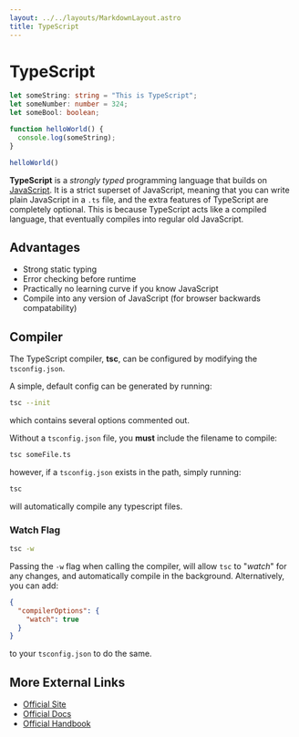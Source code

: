 ```yaml
---
layout: ../../layouts/MarkdownLayout.astro
title: TypeScript
---
```


# TypeScript
```typescript
let someString: string = "This is TypeScript";
let someNumber: number = 324;
let someBool: boolean;

function helloWorld() {
  console.log(someString);
}

helloWorld()
```
**TypeScript** is a *strongly typed* programming language that builds 
on [JavaScript](/on/javascript). It is a strict superset of JavaScript, 
meaning that you can write plain JavaScript in a `.ts` file, and the extra 
features of TypeScript are completely optional. This is because TypeScript acts 
like a compiled language, that eventually compiles into regular old JavaScript.

## Advantages
- Strong static typing
- Error checking before runtime
- Practically no learning curve if you know JavaScript
- Compile into any version of JavaScript (for browser backwards compatability)

## Compiler
The TypeScript compiler, **tsc**, can be configured by modifying the 
`tsconfig.json`. 

A simple, default config can be generated by running:
```bash
tsc --init
```
which contains several options commented out.

Without a `tsconfig.json` file, you **must** include the filename to compile:
```bash
tsc someFile.ts
```
however, if a `tsconfig.json` exists in the path, simply running:
```bash
tsc
```
will automatically compile any typescript files.

### Watch Flag
```bash
tsc -w
```
Passing the `-w` flag when calling the compiler, will allow `tsc` to "*watch*" 
for any changes, and automatically compile in the background. Alternatively, 
you can add:
```json
{
  "compilerOptions": {
    "watch": true
  }
}
```
to your `tsconfig.json` to do the same.

## More External Links
- [Official Site](https://www.typescriptlang.org/)
- [Official Docs](https://www.typescriptlang.org/docs/)
- [Official Handbook](https://www.typescriptlang.org/docs/handbook/intro.html)
